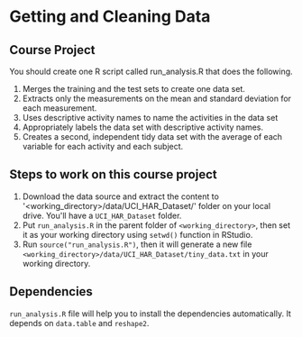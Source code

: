# Getting and Cleaning Data

## Course Project

You should create one R script called run_analysis.R that does the following.

1. Merges the training and the test sets to create one data set.
2. Extracts only the measurements on the mean and standard deviation for each measurement.
3. Uses descriptive activity names to name the activities in the data set
4. Appropriately labels the data set with descriptive activity names.
5. Creates a second, independent tidy data set with the average of each variable for each activity and each subject.

## Steps to work on this course project

1. Download the data source and extract the content to '<working_directory>/data/UCI_HAR_Dataset/' folder on your local drive. You'll have a ```UCI_HAR_Dataset``` folder.
2. Put ```run_analysis.R``` in the parent folder of ```<working_directory>```, then set it as your working directory using ```setwd()``` function in RStudio.
3. Run ```source("run_analysis.R")```, then it will generate a new file ```<working_directory>/data/UCI_HAR_Dataset/tiny_data.txt``` in your working directory.

## Dependencies

```run_analysis.R``` file will help you to install the dependencies automatically. It depends on ```data.table``` and ```reshape2```. 